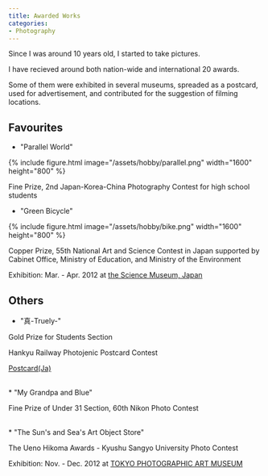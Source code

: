 ```yaml
---
title: Awarded Works
categories:
- Photography
---
```


Since I was around 10 years old, I started to take pictures.

I have recieved around both nation-wide and international 20 awards. 

<!-- more -->

Some of them were exhibited in several museums, spreaded as a postcard, used for advertisement, and contributed for the suggestion of filming locations.

## Favourites
* "Parallel World"

{% include figure.html image="/assets/hobby/parallel.png" width="1600" height="800" %}

Fine Prize, 2nd Japan-Korea-China Photography Contest for high school students
<br>

* "Green Bicycle"

{% include figure.html image="/assets/hobby/bike.png" width="1600" height="800" %}

Copper Prize, 55th National Art and Science Contest in Japan supported by Cabinet Office, Ministry of Education, and Ministry of the Environment

Exhibition: Mar. - Apr. 2012 at [the Science Museum, Japan](https://www.jsf.or.jp/en/)



## Others

* "真-Truely-"

Gold Prize for Students Section

Hankyu Railway Photojenic Postcard Contest

[Postcard(Ja)](https://www.hankyu.co.jp/eehagaki/eehagaki2012/images/pdf/ukyo09.pdf)

<br>
* "My Grandpa and Blue"

Fine Prize of Under 31 Section, 60th Nikon Photo Contest

<br>
* "The Sun's and Sea's Art Object Store"

The Ueno Hikoma Awards - Kyushu Sangyo University Photo Contest

Exhibition: Nov. - Dec. 2012 at [TOKYO PHOTOGRAPHIC ART MUSEUM](https://topmuseum.jp/e/contents/index.html)

